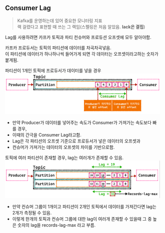 ## Consumer Lag
> Kafka를 운영하는데 있어 중요한 모니터링 지표  
> 랙 걸렸다고 표현할 때 쓰는 그 랙임(스펠링은 처음 알았음. __lack은 결핍__)

Lag를 사용하려면 카프카 토픽과 파티 컨슈머와 프로듀션 오프셋에 모두 알아야함.  

  카프카 프로듀서는 토픽의 파티션에 데이터를 차곡차곡넣음.  
  이 파티션에 데이터가 하나하나씩 들어가게 되면 
  각 데이터는 오프셋이라고하는 숫자가 붙게됨.  

파티션이 1개인 토픽에 프로듀서가 데이터를 넣을 경우  
![05_ConsumerLag_01.png](../images/Kafka/05_ConsumerLag_01.png)
- 만약 Producer가 데이터를 넣어주는 속도가 Consumer가 가져가는 속도보다 빠를 경우,
- 이때의 간극을 Consumer Lag라고함.
- Lag은 각 파티션의 오프셋 기준으로 프로듀서가 넣은 데이터의 오프셋과  
- 컨슈머가 가져가는 데이터의 오프셋의 차이를 기반으로함.

토픽에 여러 파티션이 존재할 경우, lag는 여러개가 존재할 수 있음.
![05_ConsumerLag_02.png](../images/Kafka/05_ConsumerLag_02.png)
- 만약 컨슈머 그룹이 1개이고 파티션이 2개인 토픽에서 데이터를 가져간다면 lag는 2개가 측정될 수 있음.
- 이렇게 한개의 토픽과 컨슈머 그룹에 대한 lag이 여러개 존재할 수 있을때
  그 중 높은 숫자의 lag을 records-lag-max 라고 부름.